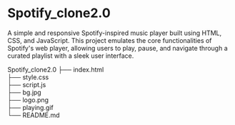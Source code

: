 # Spotify_clone2.0
A simple and responsive Spotify-inspired music player built using HTML, CSS, and JavaScript. This project emulates the core functionalities of Spotify's web player, allowing users to play, pause, and navigate through a curated playlist with a sleek user interface.

Spotify_clone2.0
├── index.html       
├── style.css        
├── script.js        
├── bg.jpg          
├── logo.png         
├── playing.gif     
└── README.md       
